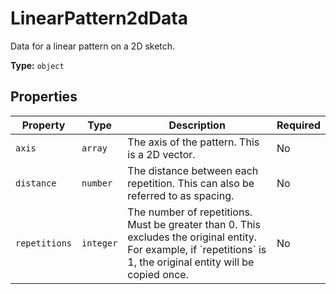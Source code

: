 # LinearPattern2dData

Data for a linear pattern on a 2D sketch.


**Type:** `object`

## Properties

| Property | Type | Description | Required |
|----------|------|-------------|----------|
| `axis` | `array` | The axis of the pattern. This is a 2D vector. | No |
| `distance` | `number` | The distance between each repetition. This can also be referred to as spacing. | No |
| `repetitions` | `integer` | The number of repetitions. Must be greater than 0. This excludes the original entity. For example, if &#x60;repetitions&#x60; is 1, the original entity will be copied once. | No |


